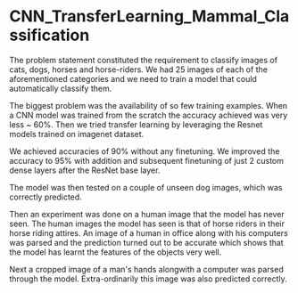 # CNN_TransferLearning_Mammal_Classification


The problem statement constituted the requirement to classify images of cats, dogs, horses and horse-riders. We had 25 images of each of the aforementioned categories and we need to train a model that could automatically classify them.

The biggest problem was the availability of so few training examples. When a CNN model was trained from the scratch the accuracy achieved was very less ~ 60%.
Then we tried transfer learning by leveraging the Resnet models trained on imagenet dataset.

We achieved accuracies of 90% without any finetuning. We improved the accuracy to 95% with addition and subsequent finetuning of just 2 custom dense layers after the ResNet base layer.

The model was then tested on a couple of unseen dog images, which was correctly predicted.

Then an experiment was done on a human image that the model has never seen. The human images the model has seen is that of horse riders in their horse riding attires. An image of a human in office along with his computers was parsed and the prediction turned out to be accurate which shows that the model has learnt the features of the objects very well. 

Next a cropped image of a man's hands alongwith a computer was parsed through the model. Extra-ordinarily this image was also predicted correctly.
